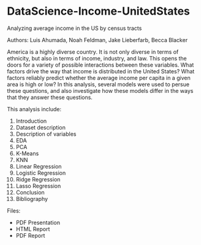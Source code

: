 # DataScience-Income-UnitedStates
Analyzing average income in the US by census tracts

Authors: Luis Ahumada, Noah Feldman, Jake Lieberfarb, Becca Blacker 

America is a highly diverse country. It is not only diverse in terms of ethnicity, but also in terms of income, industry, and law. This opens the doors for a variety of possible interactions between these variables. What factors drive the way that income is distributed in the United States? What factors reliably predict whether the average income per capita in a given area is high or low? In this analysis, several models were used to persue these questions, and also investigate how these models differ in the ways that they answer these questions.

This analysis include:

1. Introduction
2. Dataset description
3. Description of variables
4. EDA
5. PCA
6. K-Means
7. KNN
8. Linear Regression
9. Logistic Regression
10. Ridge Regression
11. Lasso Regression
12. Conclusion
13. Bibliography

Files:
- PDF Presentation
- HTML Report
- PDF Report
